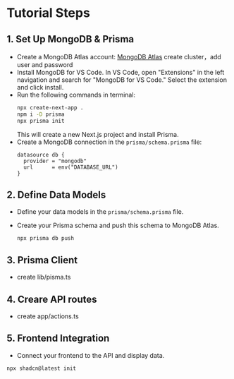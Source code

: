 # Tutorial Steps

## 1. Set Up MongoDB & Prisma
- Create a MongoDB Atlas account: [MongoDB Atlas](https://www.mongodb.com/products/platform/atlas-database?tck=exp-815)
create cluster，add user and password
- Install MongoDB for VS Code.
In VS Code, open "Extensions" in the left navigation and search for "MongoDB for VS Code." Select the extension and click install.
- Run the following commands in terminal:
    ```bash
    npx create-next-app .
    npm i -D prisma
    npx prisma init
    ```
    This will create a new Next.js project and install Prisma.
- Create a MongoDB connection in the `prisma/schema.prisma` file:
    ```prisma
    datasource db {
      provider = "mongodb"
      url      = env("DATABASE_URL")
    }
    ```

## 2. Define Data Models
- Define your data models in the `prisma/schema.prisma` file.

- Create your Prisma schema and push this schema to MongoDB Atlas.
    ```
    npx prisma db push
    ```

## 3. Prisma Client
- create lib/pisma.ts


## 4. Creare API routes
- create app/actions.ts

## 5. Frontend Integration
- Connect your frontend to the API and display data.
```
npx shadcn@latest init
```

